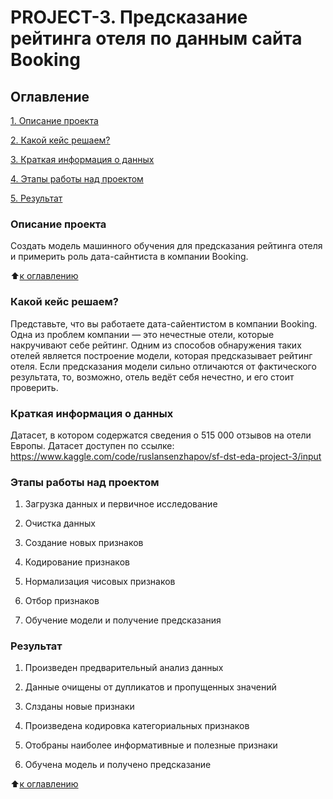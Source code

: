 # PROJECT-3. Предсказание рейтинга отеля по данным сайта Booking 

## Оглавление  
[1. Описание проекта](https://github.com/Naiteiroo/Project_3/blob/main/README.md#Описание-проекта)

[2. Какой кейс решаем?](https://github.com/Naiteiroo/Project_3/blob/main/README.md#Какой-кейс-решаем)

[3. Краткая информация о данных](https://github.com/Naiteiroo/Project_3/blob/main/README.md#Краткая-информация-о-данных)

[4. Этапы работы над проектом](https://github.com/Naiteiroo/Project_3/blob/main/README.md#Этапы-работы-над-проектом)

[5. Результат](https://github.com/Naiteiroo/Project_3/blob/main/README.md#Результат)    

### Описание проекта    
Создать модель машинного обучения для предсказания рейтинга отеля и примерить роль дата-сайнтиста в компании Booking.

:arrow_up:[к оглавлению](https://github.com/Naiteiroo/Project_3/blob/main/README.md#Оглавление)

### Какой кейс решаем? 
Представьте, что вы работаете дата-сайентистом в компании Booking. Одна из проблем компании — это нечестные отели, которые накручивают себе рейтинг. Одним из способов обнаружения таких отелей является построение модели, которая предсказывает рейтинг отеля. Если предсказания модели сильно отличаются от фактического результата, то, возможно, отель ведёт себя нечестно, и его стоит проверить.

### Краткая информация о данных
Датасет, в котором содержатся сведения о 515 000 отзывов на отели Европы.
Датасет доступен по ссылке: https://www.kaggle.com/code/ruslansenzhapov/sf-dst-eda-project-3/input

### Этапы работы над проектом
1. Загрузка данных и первичное исследование

2. Очистка данных

3. Создание новых признаков

4. Кодирование признаков

5. Нормализация чисовых признаков

6. Отбор признаков

7. Обучение модели и получение предсказания
  
### Результат
1. Произведен предварительный анализ данных

2. Данные очищены от дупликатов и пропущенных значений

3. Слзданы новые признаки

4. Произведена кодировка категориальных признаков

5. Отобраны наиболее информативные и полезные признаки

6. Обучена модель и получено предсказание

:arrow_up:[к оглавлению](https://github.com/Naiteiroo/Project_3/blob/main/README.md#Оглавление)
